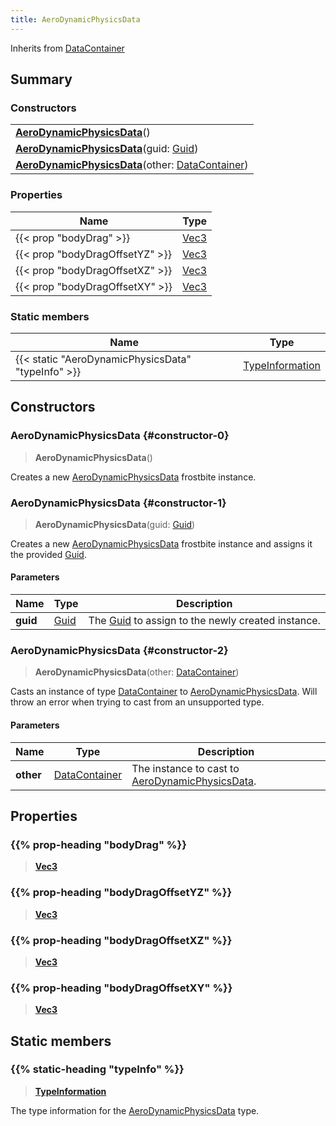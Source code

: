 ```yaml
---
title: AeroDynamicPhysicsData
---
```


Inherits from [DataContainer](/vext/ref/shared/type/datacontainer)

## Summary

### Constructors

|  |
| --- |
| **[AeroDynamicPhysicsData](#constructor-0)**() |
| **[AeroDynamicPhysicsData](#constructor-1)**(guid: [Guid](/vext/ref/shared/type/guid)) |
| **[AeroDynamicPhysicsData](#constructor-2)**(other: [DataContainer](/vext/ref/shared/type/datacontainer)) |

### Properties

| Name | Type |
| ---- | ---- |
| {{< prop "bodyDrag" >}} | [Vec3](/vext/ref/shared/type/vec3) |
| {{< prop "bodyDragOffsetYZ" >}} | [Vec3](/vext/ref/shared/type/vec3) |
| {{< prop "bodyDragOffsetXZ" >}} | [Vec3](/vext/ref/shared/type/vec3) |
| {{< prop "bodyDragOffsetXY" >}} | [Vec3](/vext/ref/shared/type/vec3) |

### Static members

| Name | Type |
| ---- | ---- |
| {{< static "AeroDynamicPhysicsData" "typeInfo" >}} | [TypeInformation](/vext/ref/shared/type/typeinformation) |

## Constructors

### AeroDynamicPhysicsData {#constructor-0}

> **AeroDynamicPhysicsData**()

Creates a new [AeroDynamicPhysicsData](/vext/ref/fb/aerodynamicphysicsdata) frostbite instance.

### AeroDynamicPhysicsData {#constructor-1}

> **AeroDynamicPhysicsData**(guid: [Guid](/vext/ref/shared/type/guid))

Creates a new [AeroDynamicPhysicsData](/vext/ref/fb/aerodynamicphysicsdata) frostbite instance and assigns it the provided [Guid](/vext/ref/shared/type/guid).

#### Parameters

| Name | Type | Description |
| ---- | ---- | ----------- |
| **guid** | [Guid](/vext/ref/shared/type/guid) | The [Guid](/vext/ref/shared/type/guid) to assign to the newly created instance. |

### AeroDynamicPhysicsData {#constructor-2}

> **AeroDynamicPhysicsData**(other: [DataContainer](/vext/ref/shared/type/datacontainer))

Casts an instance of type [DataContainer](/vext/ref/shared/type/datacontainer) to [AeroDynamicPhysicsData](/vext/ref/fb/aerodynamicphysicsdata). Will throw an error when trying to cast from an unsupported type.

#### Parameters

| Name | Type | Description |
| ---- | ---- | ----------- |
| **other** | [DataContainer](/vext/ref/shared/type/datacontainer) | The instance to cast to [AeroDynamicPhysicsData](/vext/ref/fb/aerodynamicphysicsdata). |

## Properties

### {{% prop-heading "bodyDrag" %}}

> **[Vec3](/vext/ref/shared/type/vec3)**

### {{% prop-heading "bodyDragOffsetYZ" %}}

> **[Vec3](/vext/ref/shared/type/vec3)**

### {{% prop-heading "bodyDragOffsetXZ" %}}

> **[Vec3](/vext/ref/shared/type/vec3)**

### {{% prop-heading "bodyDragOffsetXY" %}}

> **[Vec3](/vext/ref/shared/type/vec3)**

## Static members

### {{% static-heading "typeInfo" %}}

> **[TypeInformation](/vext/ref/shared/type/typeinformation)**

The type information for the [AeroDynamicPhysicsData](/vext/ref/fb/aerodynamicphysicsdata) type.

